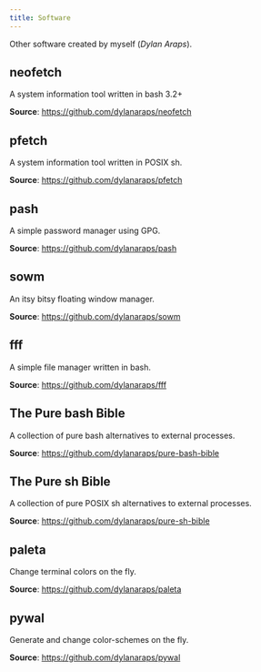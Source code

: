 ```yaml
---
title: Software
---
```


Other software created by myself (*Dylan Araps*).


## neofetch

A system information tool written in bash 3.2+

**Source**: <https://github.com/dylanaraps/neofetch>


## pfetch

A system information tool written in POSIX sh.

**Source**: <https://github.com/dylanaraps/pfetch>


## pash

A simple password manager using GPG.

**Source**: <https://github.com/dylanaraps/pash>


## sowm

An itsy bitsy floating window manager.

**Source**: <https://github.com/dylanaraps/sowm>


## fff

A simple file manager written in bash.

**Source**: <https://github.com/dylanaraps/fff>


## The Pure bash Bible

A collection of pure bash alternatives to external processes.

**Source**: <https://github.com/dylanaraps/pure-bash-bible>


## The Pure sh Bible

A collection of pure POSIX sh alternatives to external processes.

**Source**: <https://github.com/dylanaraps/pure-sh-bible>


## paleta

Change terminal colors on the fly.

**Source**: <https://github.com/dylanaraps/paleta>


## pywal

Generate and change color-schemes on the fly.

**Source**: <https://github.com/dylanaraps/pywal>
